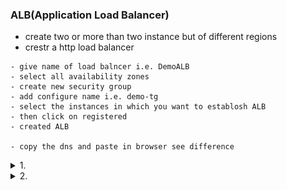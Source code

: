 ### ALB(Application Load Balancer)

- create two or more than two instance but of different regions
- crestr a http load balancer
```text
- give name of load balncer i.e. DemoALB
- select all availability zones
- create new security group
- add configure name i.e. demo-tg
- select the instances in which you want to establosh ALB
- then click on registered
- created ALB

- copy the dns and paste in browser see difference
```

<details>
<summary>1.</summary>

![](Images/ALB/1.png)

</details>
<details>
<summary>2.</summary>

![](Images/ALB/2.png)

</details>